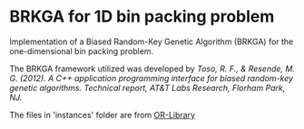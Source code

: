 BRKGA for 1D bin packing problem
==========

Implementation of a Biased Random-Key Genetic Algorithm (BRKGA) for the one-dimensional bin packing problem.

The BRKGA framework utilized was developed by
_Toso, R. F., & Resende, M. G. (2012). A C++ application programming interface for biased random-key genetic algorithms. Technical report, AT&T Labs Research, Florham Park, NJ._

The files in 'instances' folder are from [OR-Library](http://people.brunel.ac.uk/~mastjjb/jeb/orlib/binpackinfo.html)

